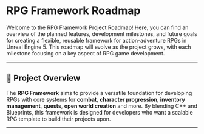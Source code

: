 # RPG Framework Roadmap

Welcome to the RPG Framework Project Roadmap! Here, you can find an overview of the planned features, development milestones, and future goals for creating a flexible, reusable framework for action-adventure RPGs in Unreal Engine 5. This roadmap will evolve as the project grows, with each milestone focusing on a key aspect of RPG game development.

---

## 📌 Project Overview

The **RPG Framework** aims to provide a versatile foundation for developing RPGs with core systems for **combat**, **character progression**, **inventory management**, **quests**, **open world creation** and more. By blending C++ and Blueprints, this framework is designed for developers who want a scalable RPG template to build their projects upon. 

---
